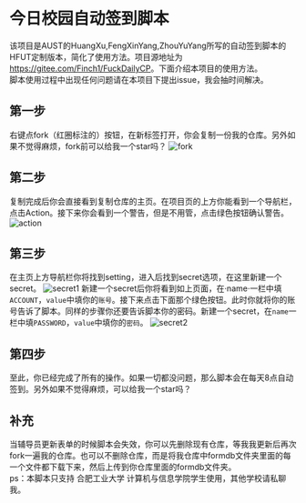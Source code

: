 今日校园自动签到脚本  
====  

该项目是AUST的HuangXu,FengXinYang,ZhouYuYang所写的自动签到脚本的HFUT定制版本，简化了使用方法。项目源地址为<https://gitee.com/Finch1/FuckDailyCP>。下面介绍本项目的使用方法。<br>
脚本使用过程中出现任何问题请在本项目下提出issue，我会抽时间解决。

第一步
-------

右键点fork（红圈标注的）按钮，在新标签打开，你会复制一份我的仓库。另外如果不觉得麻烦，fork前可以给我一个star吗？
![fork](https://github.com/mikuzhangping/mikuDailyCP/raw/master/picture/fork.png)

第二步
-------

复制完成后你会直接看到复制仓库的主页。在项目页的上方你能看到一个导航栏，点击Action。接下来你会看到一个警告，但是不用管，点击绿色按钮确认警告。
![action](https://github.com/mikuzhangping/mikuDailyCP/raw/master/picture/action.png)

第三步
-------

在主页上方导航栏你将找到setting，进入后找到secret选项，在这里新建一个secret。
![secret1](https://github.com/mikuzhangping/mikuDailyCP/raw/master/picture/secret1.png)
新建一个secret后你将看到如上页面，在·name·一栏中填`ACCOUNT`，`value`中填你的`账号`。接下来点击下面那个绿色按钮。此时你就将你的账号告诉了脚本。同样的步骤你还要告诉脚本你的密码。新建一个secret，在`name`一栏中填`PASSWORD`，`value`中填你的`密码`。
![secret2](https://github.com/mikuzhangping/mikuDailyCP/raw/master/picture/secret2.png)

第四步
-------

至此，你已经完成了所有的操作。如果一切都没问题，那么脚本会在每天8点自动签到。另外如果不觉得麻烦，可以给我一个star吗？

补充
-------

当辅导员更新表单的时候脚本会失效，你可以先删除现有仓库，等我我更新后再次fork一遍我的仓库。也可以不删除仓库，而是将我仓库中formdb文件夹里面的每一个文件都下载下来，然后上传到你仓库里面的formdb文件夹。<br>
ps：本脚本只支持  合肥工业大学 计算机与信息学院学生使用，其他学校请私聊我。
